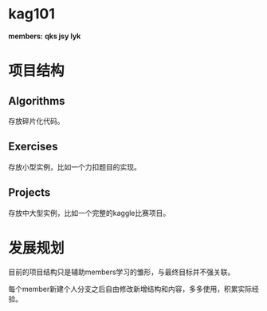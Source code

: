 # kag101
**members:** 
  **qks
  jsy
  lyk**

# 项目结构
## Algorithms
存放碎片化代码。

## Exercises
存放小型实例，比如一个力扣题目的实现。

## Projects
存放中大型实例，比如一个完整的kaggle比赛项目。

# 发展规划

目前的项目结构只是辅助members学习的雏形，与最终目标并不强关联。

每个member新建个人分支之后自由修改新增结构和内容，多多使用，积累实际经验。
